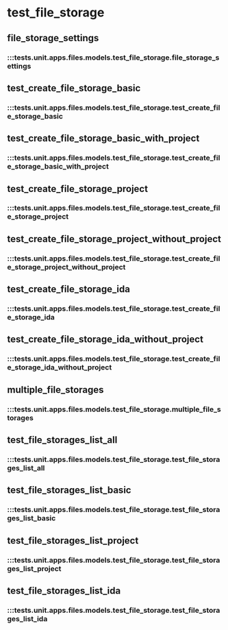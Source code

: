 # test_file_storage

## file_storage_settings

### :::tests.unit.apps.files.models.test_file_storage.file_storage_settings

## test_create_file_storage_basic

### :::tests.unit.apps.files.models.test_file_storage.test_create_file_storage_basic

## test_create_file_storage_basic_with_project

### :::tests.unit.apps.files.models.test_file_storage.test_create_file_storage_basic_with_project

## test_create_file_storage_project

### :::tests.unit.apps.files.models.test_file_storage.test_create_file_storage_project

## test_create_file_storage_project_without_project

### :::tests.unit.apps.files.models.test_file_storage.test_create_file_storage_project_without_project

## test_create_file_storage_ida

### :::tests.unit.apps.files.models.test_file_storage.test_create_file_storage_ida

## test_create_file_storage_ida_without_project

### :::tests.unit.apps.files.models.test_file_storage.test_create_file_storage_ida_without_project

## multiple_file_storages

### :::tests.unit.apps.files.models.test_file_storage.multiple_file_storages

## test_file_storages_list_all

### :::tests.unit.apps.files.models.test_file_storage.test_file_storages_list_all

## test_file_storages_list_basic

### :::tests.unit.apps.files.models.test_file_storage.test_file_storages_list_basic

## test_file_storages_list_project

### :::tests.unit.apps.files.models.test_file_storage.test_file_storages_list_project

## test_file_storages_list_ida

### :::tests.unit.apps.files.models.test_file_storage.test_file_storages_list_ida

